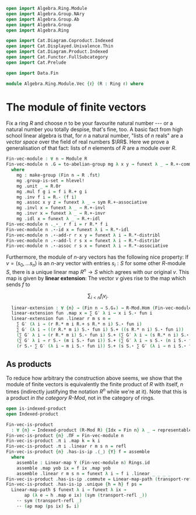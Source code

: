 ```agda
open import Algebra.Ring.Module
open import Algebra.Group.NAry
open import Algebra.Group.Ab
open import Algebra.Group
open import Algebra.Ring

open import Cat.Diagram.Coproduct.Indexed
open import Cat.Displayed.Univalence.Thin
open import Cat.Diagram.Product.Indexed
open import Cat.Functor.FullSubcategory
open import Cat.Prelude

open import Data.Fin

module Algebra.Ring.Module.Vec {ℓ} (R : Ring ℓ) where
```

<!--
```agda
private module R = Ring-on (R .snd)
open make-group
open Module hiding (module R ; module G ; G₀)
```
-->

# The module of finite vectors

Fix a ring $R$ and choose $n$ to be your favourite natural number --- or
a natural number you totally despise, that's fine, too. A basic fact
from high school linear algebra is that, for $n$ a natural number,
"lists of $n$ reals" are a _vector space_ over the field of real numbers
$\RR$. Here we prove a generalisation of that fact: lists of $n$
elements of $R$ are a module over $R$.

```agda
Fin-vec-module : ∀ n → Module R
Fin-vec-module n .G = to-abelian-group mg λ x y → funext λ _ → R.+-commutes
  where
    mg : make-group (Fin n → R .fst)
    mg .group-is-set = hlevel!
    mg .unit _ = R.0r
    mg .mul f g i = f i R.+ g i
    mg .inv f i = R.- (f i)
    mg .assoc x y z = funext λ _ → sym R.+-associative
    mg .invl x = funext λ _ → R.+-invl
    mg .invr x = funext λ _ → R.+-invr
    mg .idl x = funext λ _ → R.+-idl
Fin-vec-module n ._⋆_ r f i = r R.* f i
Fin-vec-module n .⋆-id x = funext λ i → R.*-idl
Fin-vec-module n .⋆-add-r r x y = funext λ i → R.*-distribl
Fin-vec-module n .⋆-add-l r s x = funext λ i → R.*-distribr
Fin-vec-module n .⋆-assoc r s x = funext λ i → R.*-associative
```

Furthermore, the module of $n$-ary vectors has the following nice
property: If $v = (s_0, ... s_n)$ is an $n$-ary vector with entries $s_i
: S$ for some other $R$-module $S$, there is a unique linear map $R^n
\to S$ which agrees with our original $v$.  This map is given by
**linear extension**: The vector $v$ gives rise to the map which sends
$f$ to

$$
\sum_{i < n} f_iv_i\text{.}
$$

<!--
```agda
module _ (S : Module R) where
  private
    module S = Module S
    G′ = S.G .object .snd

  ∑-distr : ∀ {n} r (f : Fin n → S.G₀)
          → r S.⋆ ∑ G′ f
          ≡ ∑ G′ λ i → r S.⋆ f i
  ∑-distr {n = zero} r f = S.⋆-group-hom.pres-id _
  ∑-distr {n = suc n} r f =
    r S.⋆ (f fzero S.+ ∑ G′ (λ e → f (fsuc e)))            ≡⟨ S.⋆-add-r r (f fzero) _ ⟩
    (r S.⋆ f fzero) S.+ ⌜ r S.⋆ ∑ G′ (λ e → f (fsuc e)) ⌝  ≡⟨ ap! (∑-distr {n} r (λ e → f (fsuc e))) ⟩
    (r S.⋆ f fzero) S.+ ∑ G′ (λ i → r S.⋆ f (fsuc i))      ∎
```
-->

```agda
  linear-extension : ∀ {n} → (Fin n → S.G₀) → R-Mod.Hom (Fin-vec-module n) S
  linear-extension fun .map x = ∑ G′ λ i → x i S.⋆ fun i
  linear-extension fun .linear r m s n =
    ∑ G′ (λ i → (r R.* m i R.+ s R.* n i) S.⋆ fun i)                          ≡⟨ ap (∑ G′) (funext λ i → S.⋆-add-l (r R.* m i) (s R.* n i) (fun i)) ⟩
    ∑ G′ (λ i → ((r R.* m i) S.⋆ fun i) S.+ ((s R.* n i) S.⋆ fun i))          ≡⟨ ∑-split G′ (S.G .witness) (λ i → (r R.* m i) S.⋆ fun i) (λ i → (s R.* n i) S.⋆ fun i) ⟩
    (∑ G′ λ i → (r R.* m i) S.⋆ fun i) S.+ (∑ G′ λ i → (s R.* n i) S.⋆ fun i) ≡˘⟨ ap₂ S._+_ (ap (∑ G′) (funext λ i → S.⋆-assoc r (m i) (fun i))) (ap (∑ G′) (funext λ i → S.⋆-assoc s (n i) (fun i))) ⟩
    (∑ G′ λ i → r S.⋆ (m i S.⋆ fun i)) S.+ (∑ G′ λ i → s S.⋆ (n i S.⋆ fun i)) ≡˘⟨ ap₂ S._+_ (∑-distr r λ i → m i S.⋆ fun i) (∑-distr s λ i → n i S.⋆ fun i) ⟩
    (r S.⋆ ∑ G′ (λ i → m i S.⋆ fun i)) S.+ (s S.⋆ ∑ G′ (λ i → n i S.⋆ fun i)) ∎
```

## As products

To reduce how arbitrary the construction above seems, we show that the
module of finite vectors is equivalently the finite product of $R$ with
itself, $n$ times (indirectly justifying the notation $R^n$ while we're
at it). Note that this is a product _in the category $R$-Mod_, not in
the category of rings.

```agda
open is-indexed-product
open Indexed-product

Fin-vec-is-product
  : ∀ {n} → Indexed-product (R-Mod R) {Idx = Fin n} λ _ → representable-module R
Fin-vec-is-product {n} .ΠF = Fin-vec-module n
Fin-vec-is-product .π i .map k = k i
Fin-vec-is-product .π i .linear r m s n = refl
Fin-vec-is-product {n} .has-is-ip .⟨_⟩ {Y} f = assemble
  where
    assemble : Linear-map Y (Fin-vec-module n) Rings.id
    assemble .map yob ix = f ix .map yob
    assemble .linear r m s n = funext λ i → f i .linear _ _ _ _
Fin-vec-is-product .has-is-ip .commute = Linear-map-path (transport-refl _)
Fin-vec-is-product .has-is-ip .unique {h = h} f ps =
  Linear-map-path $ funext λ i → funext λ ix →
       ap (λ e → h .map e ix) (sym (transport-refl _))
    ·· sym (transport-refl _)
    ·· (ap map (ps ix) $ₚ i)
```
